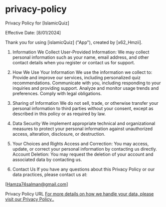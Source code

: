 # privacy-policy
Privacy Policy for [IslamicQuiz]

Effective Date: [8/01/2024]

Thank you for using [islamicQuiz] ("App"), created by [x62_Hmzii].

1. Information We Collect
User-Provided Information: We may collect personal information such as your name, email address, and other contact details when you register or contact us for support.

2. How We Use Your Information
We use the information we collect to:
Provide and improve our services, including personalized quiz recommendations.
Communicate with you, including responding to your inquiries and providing support.
Analyze and monitor usage trends and preferences.
Comply with legal obligations.

3. Sharing of Information
We do not sell, trade, or otherwise transfer your personal information to third parties without your consent, except as described in this policy or as required by law.

4. Data Security
We implement appropriate technical and organizational measures to protect your personal information against unauthorized access, alteration, disclosure, or destruction.

5. Your Choices and Rights
Access and Correction: You may access, update, or correct your personal information by contacting us directly.
Account Deletion: You may request the deletion of your account and associated data by contacting us.

6. Contact Us
If you have any questions about this Privacy Policy or our data practices, please contact us at:

[Hamza74salman@gmail.com]

Privacy Policy URL
[For more details on how we handle your data, please visit our Privacy Policy..](https://x62hmzii.github.io/privacy-policy/)
